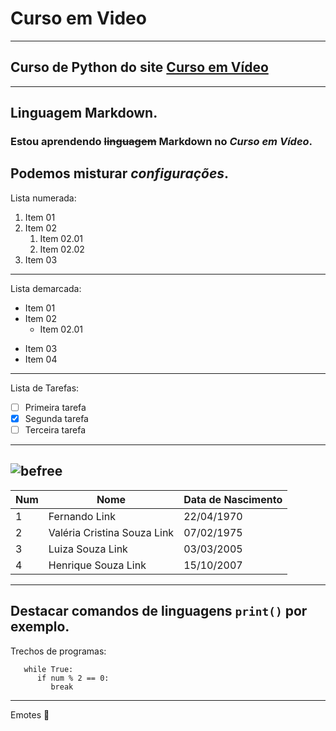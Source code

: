# Curso em Video
***
## Curso de Python do site [Curso em Vídeo](https://cursoemvideo.com)
---
## Linguagem **Markdown**.
### Estou aprendendo ~~linguagem~~ __Markdown__ no *Curso em Vídeo*.

Podemos misturar __*configurações*__.
---
Lista numerada:
1. Item 01
2. Item 02
   1. Item 02.01
   2. Item 02.02
3. Item 03
---
Lista demarcada:
* Item 01
* Item 02
   * Item 02.01
- Item 03
- Item 04
---
Lista de Tarefas:
- [ ] Primeira tarefa
- [x] Segunda tarefa
- [ ] Terceira tarefa
---
![befree](https://user-images.githubusercontent.com/9466017/146870905-276071d7-06b9-4a91-824b-88c73df337ad.JPG)
---
Num | Nome | Data de Nascimento
---|---|---
1 | Fernando Link | 22/04/1970
2 | Valéria Cristina Souza Link | 07/02/1975
3 | Luiza Souza Link | 03/03/2005
4 | Henrique Souza Link | 15/10/2007
---
Destacar comandos de linguagens `print()` por exemplo.
---
Trechos de programas:
```
   while True:
      if num % 2 == 0:
         break
```
---
Emotes 🐒
